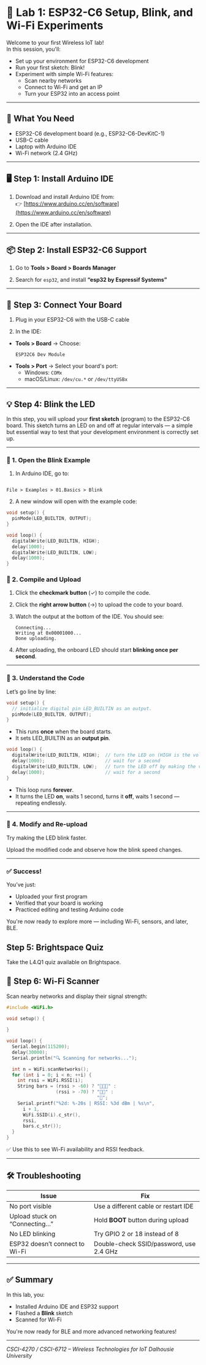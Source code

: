 # 🧪 Lab 1: ESP32-C6 Setup, Blink, and Wi-Fi Experiments

Welcome to your first Wireless IoT lab!  
In this session, you'll:
- Set up your environment for ESP32-C6 development
- Run your first sketch: Blink!
- Experiment with simple Wi-Fi features:
  - Scan nearby networks
  - Connect to Wi-Fi and get an IP
  - Turn your ESP32 into an access point

---

## 🧰 What You Need

- ESP32-C6 development board (e.g., ESP32-C6-DevKitC-1)
- USB-C cable
- Laptop with Arduino IDE
- Wi-Fi network (2.4 GHz)

---

## 🖥️ Step 1: Install Arduino IDE

1. Download and install Arduino IDE from:  
   👉 [https://www.arduino.cc/en/software](https://www.arduino.cc/en/software)

2. Open the IDE after installation.

---

## 📦 Step 2: Install ESP32-C6 Support

1. Go to **Tools > Board > Boards Manager**

2. Search for `esp32`, and install **“esp32 by Espressif Systems”**

---

## 🔌 Step 3: Connect Your Board

1. Plug in your ESP32-C6 with the USB-C cable

2. In the IDE:
- **Tools > Board** → Choose:
  ```
  ESP32C6 Dev Module
  ```
- **Tools > Port** → Select your board's port:
  - Windows: `COMx`
  - macOS/Linux: `/dev/cu.*` or `/dev/ttyUSBx`

---

## 💡 Step 4: Blink the LED

In this step, you will upload your **first sketch** (program) to the ESP32-C6 board. This sketch turns an LED on and off at regular intervals — a simple but essential way to test that your development environment is correctly set up.

---

### 🔹 1. Open the Blink Example

1. In Arduino IDE, go to:
```

File > Examples > 01.Basics > Blink

````

2. A new window will open with the example code:
```cpp
void setup() {
  pinMode(LED_BUILTIN, OUTPUT);
}

void loop() {
  digitalWrite(LED_BUILTIN, HIGH);
  delay(1000);
  digitalWrite(LED_BUILTIN, LOW);
  delay(1000);
}
````

### 🔹 2. Compile and Upload

1. Click the **checkmark button** (✓) to compile the code.

2. Click the **right arrow button** (→) to upload the code to your board.

3. Watch the output at the bottom of the IDE. You should see:

   ```
   Connecting...
   Writing at 0x00001000...
   Done uploading.
   ```

4. After uploading, the onboard LED should start **blinking once per second**.

---

### 🔹 3. Understand the Code

Let’s go line by line:

```cpp
void setup() {
  // initialize digital pin LED_BUILTIN as an output.
  pinMode(LED_BUILTIN, OUTPUT);
}
```

* This runs **once** when the board starts.
* It sets LED_BUILTIN as an **output pin**.

```cpp
void loop() {
  digitalWrite(LED_BUILTIN, HIGH);  // turn the LED on (HIGH is the voltage level)
  delay(1000);                      // wait for a second
  digitalWrite(LED_BUILTIN, LOW);   // turn the LED off by making the voltage LOW
  delay(1000);                      // wait for a second
}
```

* This loop runs **forever**.
* It turns the LED **on**, waits 1 second, turns it **off**, waits 1 second — repeating endlessly.

---

### 🔹 4. Modify and Re-upload

Try making the LED blink faster.

Upload the modified code and observe how the blink speed changes.

---

### ✅ Success!

You’ve just:

* Uploaded your first program
* Verified that your board is working
* Practiced editing and testing Arduino code

You're now ready to explore more — including Wi-Fi, sensors, and later, BLE.

## Step 5: Brightspace Quiz

Take the L4.Q1 quiz available on Brightspace.

## 📡 Step 6: Wi-Fi Scanner

Scan nearby networks and display their signal strength:

```cpp
#include <WiFi.h>

void setup() {
  
}

void loop() {
  Serial.begin(115200);
  delay(30000);
  Serial.println("🔍 Scanning for networks...");

  int n = WiFi.scanNetworks();
  for (int i = 0; i < n; ++i) {
    int rssi = WiFi.RSSI(i);
    String bars = (rssi > -60) ? "📶📶📶" :
                  (rssi > -70) ? "📶📶" :
                                 "📶";
    Serial.printf("%2d: %-20s | RSSI: %3d dBm | %s\n",
      i + 1,
      WiFi.SSID(i).c_str(),
      rssi,
      bars.c_str());
  }
}
```

✅ Use this to see Wi-Fi availability and RSSI feedback.

---

## 🛠️ Troubleshooting

| Issue                          | Fix                                     |
| ------------------------------ | --------------------------------------- |
| No port visible                | Use a different cable or restart IDE    |
| Upload stuck on “Connecting…”  | Hold **BOOT** button during upload      |
| No LED blinking                | Try GPIO 2 or 18 instead of 8           |
| ESP32 doesn’t connect to Wi-Fi | Double-check SSID/password, use 2.4 GHz |

---

## ✅ Summary

In this lab, you:

* Installed Arduino IDE and ESP32 support
* Flashed a **Blink** sketch
* Scanned for Wi-Fi

You're now ready for BLE and more advanced networking features!

---

*CSCI-4270 / CSCI-6712 – Wireless Technologies for IoT*
*Dalhousie University*

```
